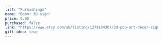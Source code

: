 ```yaml
---
list: "Furnishings"
name: "Boom! 3D sign"
price: 0.00
purchased: false
link: "https://www.etsy.com/uk/listing/1279104307/3d-pop-art-decor-signs-yes-boom-like"
gift-idea: true
---
```

